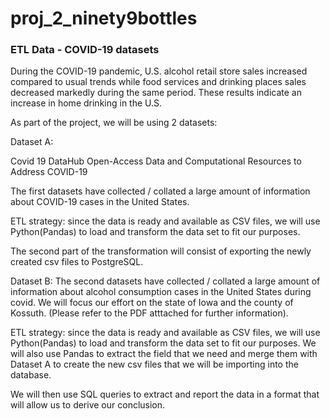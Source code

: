 # proj_2_ninety9bottles

### ETL Data - COVID-19 datasets

During the COVID-19 pandemic, U.S. alcohol retail store sales increased compared to usual trends while food services and drinking places sales decreased markedly during the same period. These results indicate an increase in home drinking in the U.S. 

As part of the project, we will be using 2 datasets:


Dataset A:

Covid 19 DataHub
Open-Access Data and Computational Resources to Address COVID-19

The first datasets have collected / collated a large amount of information about COVID-19 cases in the United States.

ETL strategy: since the data is ready and available as CSV files, we will use Python(Pandas) to load and transform the data set to fit our purposes. 

The second part of the transformation will consist of exporting the newly created csv files to PostgreSQL.


Dataset B:
The second datasets have collected / collated a large amount of information about alcohol consumption cases in the United States during covid. We will focus our effort on the state of Iowa and the county of Kossuth. (Please refer to the PDF atttached for further information).

ETL strategy: since the data is ready and available as CSV files,  we will use Python(Pandas) to load and transform the data set to fit our purposes. We will also use Pandas to extract the field that we need and merge them with Dataset A to create the new csv files that we will be importing into the database.

We will then use SQL queries to extract and report the data in a format that will allow us to derive our conclusion.


